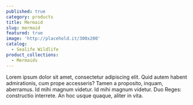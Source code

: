 ```yaml
---
published: true
category: products
title: Mermaid
slug: mermaid
featured: true
image: 'http://placehold.it/300x200'
catalog:
  - Sealife Wildlife
product_collections:
  - Mermaids
---
```


Lorem ipsum dolor sit amet, consectetur adipiscing elit. Quid autem habent admirationis, cum prope accesseris? Tamen a proposito, inquam, aberramus. Id mihi magnum videtur. Id mihi magnum videtur. Duo Reges: constructio interrete. An hoc usque quaque, aliter in vita.